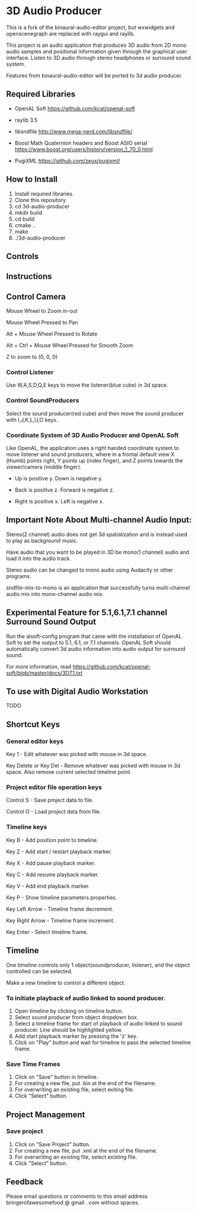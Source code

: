 
# 3D Audio Producer

This is a fork of the binaural-audio-editor project, but wxwidgets and openscenegraph are replaced with raygui and raylib.

This project is an audio application that produces 3D audio from 2D mono audio samples and positional information given through the graphical user interface. 
Listen to 3D audio through stereo headphones or surround sound system.

Features from binaural-audio-editor will be ported to 3d audio producer.


## Required Libraries
- OpenAL Soft https://github.com/kcat/openal-soft

- raylib 3.5

- libsndfile http://www.mega-nerd.com/libsndfile/

- Boost Math Quaternion headers and Boost ASIO serial https://www.boost.org/users/history/version_1_70_0.html

- PugiXML https://github.com/zeux/pugixml/

## How to Install

1. Install required libraries.
2. Clone this repository
3. cd 3d-audio-producer
4. mkdir build
5. cd build
6. cmake .. 
7. make
8. ./3d-audio-producer

## Controls



## Instructions

## Control Camera

Mouse Wheel to Zoom in-out

Mouse Wheel Pressed to Pan

Alt + Mouse Wheel Pressed to Rotate

Alt + Ctrl + Mouse Wheel Pressed for Smooth Zoom

Z to zoom to (0, 0, 0)

### Control Listener
  
  Use W,A,S,D,Q,E keys to move the listener(blue cube) in 3d space.
  
### Control SoundProducers
  
  Select the sound producer(red cube) and then move the sound producer with I,J,K,L,U,O keys.

### Coordinate System of 3D Audio Producer and OpenAL Soft
  Like OpenAL, the application uses a right handed coordinate system to move listener and sound producers, where in a frontal default view X (thumb) points right,  Y points up (index finger), and Z points towards the viewer/camera (middle finger). 
  
  - Up is positive y. Down is negative y.
  
  - Back is positive z. Forward is negative z.
  
  - Right is positive x. Left is negative x.

## Important Note About Multi-channel Audio Input:
Stereo(2 channel) audio does not get 3d spatialization and is instead used to play as background music.

Have audio that you want to be played in 3D be mono(1 channel) audio
and load it into the audio track.

Stereo audio can be changed to mono audio using Audacity or other programs.

sndfile-mix-to-mono is an application that successfully turns multi-channel audio mix into mono-channel audio mix.

  
## Experimental Feature for 5.1,6.1,7.1 channel Surround Sound Output

Run the alsoft-config program that came with the installation of OpenAL Soft to
set the output to 5.1, 6.1, or 7.1 channels.
OpenAL Soft should automatically convert 3d audio information into audio output for surround sound.

For more information, read https://github.com/kcat/openal-soft/blob/master/docs/3D7.1.txt 

## To use with Digital Audio Workstation

TODO

## Shortcut Keys

### General editor keys
Key 1 - Edit whatever was picked with mouse in 3d space.

Key Delete or Key Del - Remove whatever was picked with mouse in 3d space. Also remove current selected timeline point.

### Project editor file operation keys

Control S - Save project data to file.

Control O - Load project data from file.

### Timeline keys

Key B - Add position point to timeline.


Key Z - Add start / restart playback marker.

Key X - Add pause playback marker.

Key C - Add resume playback marker.

Key V - Add end playback marker.

Key P - Show timeline parameters properties.

Key Left Arrow - Timeline frame decrement.

Key Right Arrow - Timeline frame increment.

Key Enter - Select timeline frame.

## Timeline

One timeline controls only 1 object(soundproducer, listener), and the object controlled can be selected. 

Make a new timeline to control a different object.

### To initiate playback of audio linked to sound producer.
1. Open timeline by clicking on timeline button.
2. Select sound producer from object dropdown box.
3. Select a timeline frame for start of playback of audio linked to sound producer. Line should be highlighted yellow.
4. Add start playback marker by pressing the 'z' key.
5. Click on "Play" button and wait for timeline to pass the selected timeline frame.

### Save Time Frames
1. Click on "Save" button in timeline.
2. For creating a new file, put .bin at the end of the filename.
3. For overwriting an existing file, select exiting file.
4. Click "Select" button.

## Project Management

### Save project
1. Click on "Save Project" button.
2. For creating a new file, put .xml at the end of the filename.
3. For overwriting an existing file, select existing file.
4. Click "Select" button.

## Feedback 

Please email questions or comments to this email address bringerofawesomefood @ gmail . com without spaces.
